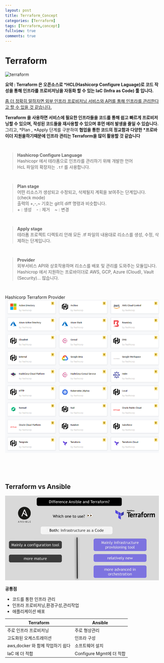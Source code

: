 ```yaml
---
layout: post
title: Terraform_Concept
categories: [Terraform]
tags: [Terraform,concept]
fullview: true
comments: true
---
```


# Terraform

![terraform](https://embed-fastly.wistia.com/deliveries/41c56d0e44141eb3654ae77f4ca5fb41.webp?image_crop_resized=960x540)

**요약 : Terraform 은 오픈소스로 *HCL(Hashicorp Configure Laguage)로 코드 작성을 통해 인프라를 프로비저닝을 자동화 할 수 있는 IaC (Infra as Code) 툴 입니다.**<br> 

<ins>좀 더 정확히 말하자면 외부 인프라 프로비저닝 서비스와 API를 통해 인프라를 관리한다고 할 수 있을 것 같습니다.</ins>

**Terraform 을 사용하면 서비스에 필요한 인프라들을 코드를 통해 쉽고 빠르게 프로비저닝할 수 있으며, 작성된 코드들을 재사용할 수 있으며 휴먼 에러 발생을 줄일 수 있습니다.**<br>
그리고, \*Plan , \*Apply 단계를 구분하여
**협업을 통한 코드의 정교함과 다양한 \*프로바이더 지원을하기때문에 인프라 관리는 Terraform을 많이 활용할 것 같습니다**

<br>

> **Hashicrop Configure Language** <br> Hashicopr 에서 테라폼으로 인프라를 관리하기 위해 개발한 언어<br>
> HcL 파일의 확장자는 `.tf` 를 사용합니다.

<br>

> **Plan stage** <br> 
> 어떤 리소스가 생성되고 수정되고, 삭제될지 계획을 보여주는 단계입니다. (check mode)<br>
> 출력의 +,-,~ 기호는 git의 diff 명령과 비슷합니다.<br>
> \+ : 생성 &nbsp;&nbsp;  - : 제거 &nbsp;&nbsp;   ~ : 변경

<br>

>**Apply stage** <br>
>테라폼 프로젝트 디렉토리 안래 모든 .tf 파일의 내용대로 리소스를 생성, 수정, 삭제하는 단계입니다.

<br>

> **Provider** <br>
> 외부서비스 API와 상호작용하며 리소스를 배포 및 관리를 도와주는 모듈입니다. <br>
> Hashicrop 에서 지원하는 프로바이더로 AWS, GCP, Azure (Cloud), Vault (Security)... 많습니다.

<br>

Hashicorp Terraform Provider
![provider](/assets/images/Terraform_provider.png)

<br><br><br>

## Terraform vs Ansible

![ans_vs_ter](../../assets/images/ansible_terraform.png)

**공통점** <br>
- 코드를 통한 인프라 관리
- 인프라 프로비저닝,환경구성,관리작업
- 애플리케이션 배포
  
|Terraform |Ansible|
|--|--|
| 주로 인프라 프로비저닝 | 주로 형상관리|
| 고도화된 오케스트레이션 | 인프라 구성|
|aws,docker 와 함께 작업하기 쉽다 |소프트웨어 설치 |
|IaC 에 더 적합|Configure Mgmt에 더 적합|